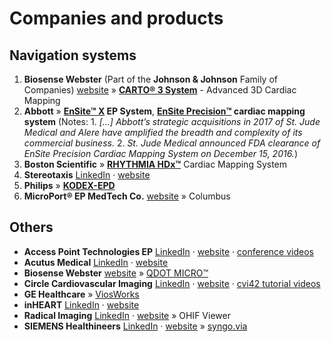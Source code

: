 # Companies and products

## Navigation systems

1. __Biosense Webster__ (Part of the __Johnson & Johnson__ Family of Companies) [website](https://www.jnjmedicaldevices.com/en-US/companies/biosensewebster) » __[CARTO® 3 System](https://www.biosensewebster.com/products/carto-3.aspx)__ - Advanced 3D Cardiac Mapping
1. __Abbott__ » __[EnSite™ X](https://www.cardiovascular.abbott/us/en/hcp/products/electrophysiology/mapping-systems/ensite-x/about.html) EP System__, __[EnSite Precision™](https://www.cardiovascular.abbott/us/en/hcp/products/electrophysiology/ensite-precision-cardiac-mapping-system.html) cardiac mapping system__ (Notes: 1. _\[...] Abbott’s strategic acquisitions in 2017 of St. Jude Medical and Alere have amplified the breadth and complexity of its commercial business._ 2. _St. Jude Medical announced FDA clearance of EnSite Precision Cardiac Mapping System on December 15, 2016._)
1. __Boston Scientific__ » __[RHYTHMIA HDx™](https://www.bostonscientific.com/en-US/medical-specialties/electrophysiology/cardiac-mapping-system.html)__ Cardiac Mapping System
1. __Stereotaxis__ [LinkedIn](https://www.linkedin.com/company/stereotaxis) · [website](http://www.stereotaxis.com)
1. __Philips__ » __[KODEX-EPD](https://www.usa.philips.com/healthcare/product/HC733015/kodex-epd-cardiac-imaging-and-mapping-system/)__  
1. __MicroPort® EP MedTech Co.__ [website](http://www.ep.microport.com) » Columbus

## Others

- __Access Point Technologies EP__ [LinkedIn](https://www.linkedin.com/company/access-point-technologies-ep) · [website](http://www.accesspointus.com) · [conference videos](https://www.accesspointus.com/videos)
- __Acutus Medical__ [LinkedIn](https://www.linkedin.com/company/acutus-medical-inc-/) · [website](https://www.acutusmedical.com/us)
- __Biosense Webster__ [website](https://www.jnjmedicaldevices.com/en-US/companies/biosensewebster) » [QDOT MICRO™](https://pubmed.ncbi.nlm.nih.gov/33977776/)
- __Circle Cardiovascular Imaging__ [LinkedIn](https://www.linkedin.com/company/circle-cardiovascular-imaging-inc.) · [website](http://www.circlecvi.com) · [cvi42 tutorial videos](https://www.youtube.com/playlist?list=PLBSFtK_IG_fRDJQMEt0k_sndgTNFKVR7b)
- __GE Healthcare__ » [ViosWorks](https://www.gehealthcare.com/products/magnetic-resonance-imaging/upgrades/viosworks)
- __inHEART__ [LinkedIn](https://www.linkedin.com/company/inheartmedical) · [website](https://www.inheart.fr)
- __Radical Imaging__ [LinkedIn](https://www.linkedin.com/company/radical-imaging) · [website](http://radicalimaging.com) » OHIF Viewer
- __SIEMENS Healthineers__ [LinkedIn](https://www.linkedin.com/company/siemens-healthineers) · [website](https://www.siemens-healthineers.com/healthcare-professionals) » [syngo.via](https://www.siemens-healthineers.com/medical-imaging-it/advanced-visualization-solutions/syngovia)
